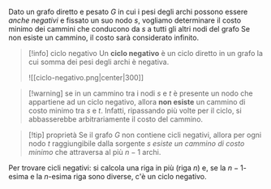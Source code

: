 Dato un grafo diretto e pesato $G$ in cui i pesi degli archi possono essere *anche negativi* e fissato un suo nodo $s$, vogliamo determinare il costo minimo dei cammini che conducono da $s$ a tutti gli altri nodi del grafo Se non esiste un cammino, il costo sarà considerato infinito.

>[!info] ciclo negativo
>Un **ciclo negativo** è un ciclo diretto in un grafo la cui somma dei pesi degli archi è negativa. 
>
>![[ciclo-negativo.png|center|300]]

>[!warning] se in un cammino tra i nodi $s$ e $t$ è presente un nodo che appartiene ad un ciclo negativo, allora **non esiste** un cammino di costo minimo tra $s$ e $t$.
>Infatti, ripassando più volte per il ciclo, si abbasserebbe arbitrariamente il costo del cammino.

>[!tip] proprietà
>Se il grafo $G$ non contiene cicli negativi, allora per ogni nodo $t$ raggiungibile dalla sorgente $s$ *esiste un cammino di costo minimo* che attraversa al più $n-1$ archi.

Per trovare cicli negativi: si calcola una riga in più (riga $n$) e, se la $n-1$-esima e la $n$-esima riga sono diverse, c'è un ciclo negativo.